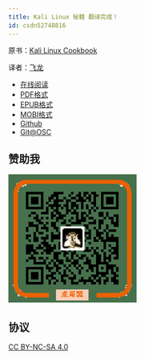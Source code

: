 ```yaml
---
title: Kali Linux 秘籍 翻译完成！
id: csdn52748816
---
```


原书：[Kali Linux Cookbook](https://www.packtpub.com/networking-and-servers/kali-linux-cookbook)

译者：[飞龙](https://github.com/wizardforcel)

*   [在线阅读](https://www.gitbook.com/book/wizardforcel/kali-linux-cookbook/details)
*   [PDF格式](https://www.gitbook.com/download/pdf/book/wizardforcel/kali-linux-cookbook)
*   [EPUB格式](https://www.gitbook.com/download/epub/book/wizardforcel/kali-linux-cookbook)
*   [MOBI格式](https://www.gitbook.com/download/mobi/book/wizardforcel/kali-linux-cookbook)
*   [Github](https://github.com/wizardforcel/kali-linux-cookbook-zh)
*   [Git@OSC](http://git.oschina.net/wizardforcel/kali-linux-cookbook-zh)

## 赞助我

![](../img/0de9a46727f81759a4c0308d89c6f8ad.png)

## 协议

[CC BY-NC-SA 4.0](http://creativecommons.org/licenses/by-nc-sa/4.0/)